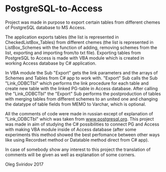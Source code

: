 # PostgreSQL-to-Access
Project was made in purpose to export certain tables from different chemes of PostgreSQL database to MS Access.

The application exports tables (the list is represented in CheckedListBox_Tables) from different chemes (the list is represented in ListBox_Schemes with the function of adding, removing schemes from the list, exporting and importing from/to txt file). Exporting tables from PostgreSQL to Access is made with VBA module which is created in working Access database by C# application. 

In VBA module the Sub "Export" gets the link parameters and the arrays of Schemes and Tables from C# app to work with. "Export" Sub calls the Sub "Link_ODBCTbl" which performs the link procedure for each table and create new table with the linked PG-table in Access database. After calling the "Link_ODBCTbl" the "Export" Sub performs the postproduction of tables with merging tables from different schemes to an united one and changing the datatype of table fields from MEMO to Varchar, which is optional. 

All the comments of code were made in russian except of explanation of "Link_ODBCTbl" which was taken from  www.postgresql.org. This project was made in aim of studying the C# possibilities to connect PG and Access with making VBA module inside of Access database (after some experiments this method showed the best perfomance between other ways like using Recordset method or Datatable method direct from C# app).

In case of somebody show any interest to this project the translation of comments will be given as well as explanation of some corners.

Oleg Sviridov 2017

